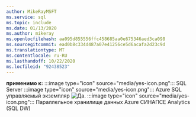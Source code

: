 ```yaml
---
author: MikeRayMSFT
ms.service: sql
ms.topic: include
ms.date: 01/13/2020
ms.author: mikeray
ms.openlocfilehash: aa095d855556ffc458685aa0e675346aed3ca098
ms.sourcegitcommit: ead0b8c334d487a07e41256ce5d6acafa2d23c9d
ms.translationtype: MT
ms.contentlocale: ru-RU
ms.lasthandoff: 10/22/2020
ms.locfileid: "92438523"
---
```

<Token>**применимо к:** :::image type="icon" source="media/yes-icon.png"::: SQL Server :::image type="icon" source="media/yes-icon.png"::: Azure SQL управляемый экземпляр ![ Да. ](media/yes-icon.png) :::image type="icon" source="media/yes-icon.png"::: Параллельное хранилище данных Azure СИНАПСЕ Analytics (SQL DW) </Token>
